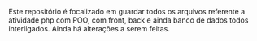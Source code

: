 Este repositório é focalizado em guardar todos os arquivos referente a atividade php com POO, com front, back e ainda banco de dados todos interligados. Ainda há alterações a serem feitas.
